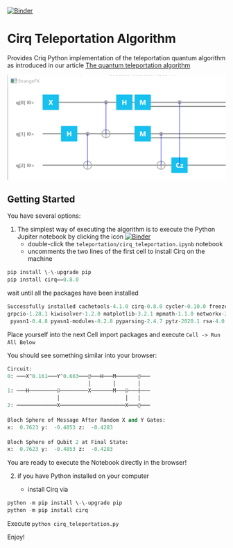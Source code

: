 [![Binder](https://mybinder.org/badge_logo.svg)](https://mybinder.org/v2/gh/cyrilondon/quantum-mechanics-python/master)

# Cirq Teleportation Algorithm

Provides Criq Python implementation of the teleportation quantum algorithm as introduced in our article [The quantum teleportation algorithm](https://einsteinrelativelyeasy.com/index.php/quantum-mechanics/163-the-quantum-teleportation-algorithm)

<img src="https://github.com/cyrilondon/quantum-mechanics-java/blob/master/teleportation/src/main/resources/teleportation1.png"/>

## Getting Started

You have several options:

 1. The simplest way of executing the algorithm is to execute the Python Jupiter notebook by clicking the icon [![Binder](https://mybinder.org/badge_logo.svg)](https://mybinder.org/v2/gh/cyrilondon/quantum-mechanics-python/master)
    - double-click the `teleportation/cirq_teleportation.ipynb` notebook
    - uncomments the two lines of the first cell to install Cirq on the machine
  
```python
pip install \-\-upgrade pip
pip install cirq==0.8.0
```
  
   wait until all the packages have been installed
    
```python
Successfully installed cachetools-4.1.0 cirq-0.8.0 cycler-0.10.0 freezegun-0.3.15 google-api-core-1.17.0 google-auth-1.14.2 googleapis-common-protos-1.51.0 
grpcio-1.28.1 kiwisolver-1.2.0 matplotlib-3.2.1 mpmath-1.1.0 networkx-2.4 numpy-1.18.4 pandas-1.0.3 protobuf-3.8.0
 pyasn1-0.4.8 pyasn1-modules-0.2.8 pyparsing-2.4.7 pytz-2020.1 rsa-4.0 scipy-1.4.1 sortedcontainers-2.1.0 sympy-1.5.1 typing-extensions-3.7.4.2
```

Place yourself into the next Cell import packages and execute `Cell -> Run All Below`

You should see something similar into your browser:

```python
Circuit:
0: ───X^0.161───Y^0.663───@───H───M───────@───
                          │       │       │
1: ───H─────────@─────────X───────M───@───┼───
                │                     │   │
2: ─────────────X─────────────────────X───@───

Bloch Sphere of Message After Random X and Y Gates:
x:  0.7623 y:  -0.4853 z:  -0.4283

Bloch Sphere of Qubit 2 at Final State:
x:  0.7623 y:  -0.4853 z:  -0.4283
```

   You are ready to execute the Notebook directly in the browser!
 
 2. if you have Python installed on your computer
 
     - install Cirq via 
    
```python   
python -m pip install \-\-upgrade pip
python -m pip install cirq
```

Execute `python cirq_teleportation.py`

Enjoy!






